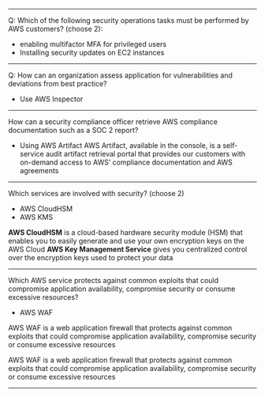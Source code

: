 ***
Q:
Which of the following security operations tasks must be performed by AWS customers? (choose 2):

* enabling multifactor MFA for privileged users
* Installing security updates on EC2 instances
***
Q: How can an organization assess application for vulnerabilities and deviations from best practice?    

- Use AWS Inspector

***
How can a security compliance officer retrieve AWS compliance documentation such as a SOC 2 report?    
 - Using AWS Artifact
 AWS Artifact, available in the console, is a self-service audit artifact retrieval portal that provides our customers with on-demand access to AWS’ compliance documentation and AWS agreements
 
 ***
 Which services are involved with security? (choose 2)
 
 - AWS CloudHSM
 - AWS KMS
 
**AWS CloudHSM** is a cloud-based hardware security module (HSM) that enables you to easily generate and use your own encryption keys on the AWS Cloud
**AWS Key Management Service** gives you centralized control over the encryption keys used to protect your data
 
***
Which AWS service protects against common exploits that could compromise application availability, compromise security or consume excessive resources?    
- AWS WAF

AWS WAF is a web application firewall that protects against common exploits that could compromise application availability, compromise security or consume excessive resources


AWS WAF is a web application firewall that protects against common exploits that could compromise application availability, compromise security or consume excessive resources
***


